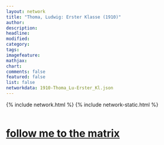 ```yaml
---
layout: network
title: "Thoma, Ludwig: Erster Klasse (1910)"
author:
description:
headline:
modified:
category:
tags: 
imagefeature: 
mathjax: 
chart: 
comments: false
featured: false
list: false
networkdata: 1910-Thoma_Lu-Erster_Kl.json
---
```

{% include network.html %}
{% include network-static.html %}
<div class="row">
  <div class="small-5 small-centered columns"><a href="/matrix98"><h1>follow me to the matrix</h1></a>
</div>
</div>
